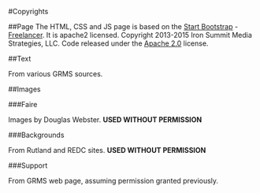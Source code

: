 #Copyrights

##Page
The HTML, CSS and JS page is based on the [Start Bootstrap](http://startbootstrap.com/) - [Freelancer](http://startbootstrap.com/template-overviews/freelancer/).
It is apache2 licensed.  Copyright 2013-2015 Iron Summit Media Strategies, LLC. Code released under the [Apache 2.0](https://github.com/IronSummitMedia/startbootstrap-freelancer/blob/gh-pages/LICENSE) license.

##Text

From various GRMS sources.

##Images

###Faire

Images by Douglas Webster. **USED WITHOUT PERMISSION**

###Backgrounds

From Rutland and REDC sites. **USED WITHOUT PERMISSION**

###Support

From GRMS web page, assuming permission granted previously.
